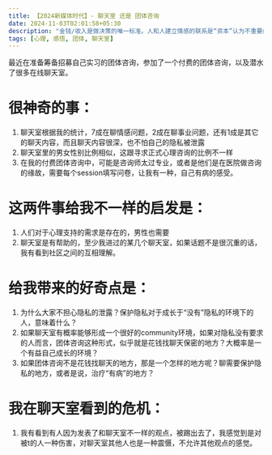 ```yaml
---
title: 【2024新媒体时代】- 聊天室 还是 团体咨询
date: 2024-11-03T02:01:58+05:30
description: "金钱/收入是做决策的唯一标准。人和人建立情感的联系是“资本”认为不重要的。"
tags: [心理, 感悟, 团体, 聊天室]
---
```


最近在准备筹备招募自己实习的团体咨询，参加了一个付费的团体咨询，以及潜水了很多在线聊天室。

# 很神奇的事：

1. 聊天室根据我的统计，7成在聊情感问题，2成在聊事业问题，还有1成是其它的聊天内容，而且聊天内容很深，也不怕自己的隐私被泄露
2. 聊天室里的男女性别比例相似，这跟寻求正式心理咨询的比例不一样
3. 在我的付费团体咨询中，可能是咨询师太过专业，或者是他们是在医院做咨询的缘故，需要每个session填写问卷，让我有一种，自己有病的感受。


# 这两件事给我不一样的启发是：
1. 人们对于心理支持的需求是存在的，男性也需要
2. 聊天室是有帮助的，至少我进过的某几个聊天室，如果话题不是很沉重的话，我有看到社区之间的互相理解。


# 给我带来的好奇点是：
1. 为什么大家不担心隐私的泄露？保护隐私对于成长于“没有”隐私的环境下的人，意味着什么？
2. 如果聊天室有概率能够形成一个很好的community环境，如果对隐私没有要求的人而言，团体咨询这种形式，似乎就是花钱找聊天保密的地方？大概率是一个有益自己成长的环境？
3. 如果团体咨询不是花钱找聊天的地方，那是一个怎样的地方呢？聊需要保护隐私的地方，或者是说，治疗“有病”的地方？


# 我在聊天室看到的危机：
1. 我有看到有人因为发表了和聊天室不一样的观点，被踢出去了，我感觉到是对被t的人一种伤害，对聊天室其他人也是一种震慑，不允许其他观点的感觉。






